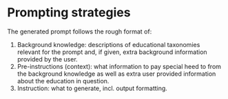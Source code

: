 # Prompting strategies

The generated prompt follows the rough format of:

1. Background knowledge: descriptions of educational taxonomies relevant for the prompt and, if given, extra background information provided by the user.
2. Pre-instructions (context): what information to pay special heed to from the background knowledge as well as extra user provided information about the education in question.
3. Instruction: what to generate, incl. output formatting.
